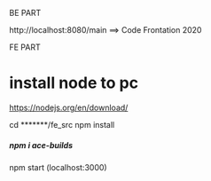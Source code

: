 BE PART

http://localhost:8080/main ==> Code Frontation 2020

FE PART

# install node to pc
https://nodejs.org/en/download/

cd *******/fe_src
npm install
##### npm i ace-builds
npm start (localhost:3000)
